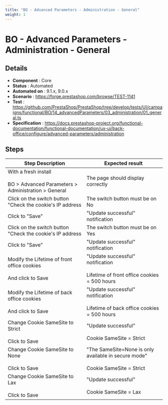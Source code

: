 ```yaml
---
title: "BO - Advanced Parameters - Administration - General"
weight: 1
---
```


# BO - Advanced Parameters - Administration - General
## Details
* **Component** : Core
* **Status** : Automated
* **Automated on** : 9.1.x, 9.0.x
* **Scenario** : https://forge.prestashop.com/browse/TEST-1141
* **Test** : https://github.com/PrestaShop/PrestaShop/tree/develop/tests/UI/campaigns/functional/BO/14_advancedParameters/03_administration/01_general.ts
* **Specification** : https://docs.prestashop-project.org/functional-documentation/functional-documentation/ux-ui/back-office/configure/advanced-parameters/administration

## Steps
| Step Description | Expected result |
| ----- | ----- |
| With a fresh install<br><br>BO > Advanced Parameters > Administration > General | The page should display correctly |
| Click on the switch button "Check the cookie's IP address | The switch button must be on No |
| Click to "Save" | "Update successful" notification |
| Click on the switch button "Check the cookie's IP address | The switch button must be on Yes |
| Click to "Save" | "Update successful" notification |
| Modify the Lifetime of front office cookies<br><br>And click to Save | "Update successful" notification<br><br>Lifetime of front office cookies = 500 hours |
| Modify the Lifetime of back office cookies<br><br>And click to Save | "Update successful" notification<br><br>Lifetime of back office cookies = 500 hours |
| Change Cookie SameSite to Strict<br><br>Click to Save | "Update successful"<br><br>Cookie SameSite = Strict |
| Change Cookie SameSite to None<br><br>Click to Save | "The SameSite=None is only available in secure mode"<br><br>Cookie SameSite = Strict |
| Change Cookie SameSite to Lax<br><br>Click to Save | "Update successful"<br><br>Cookie SameSite = Lax |
